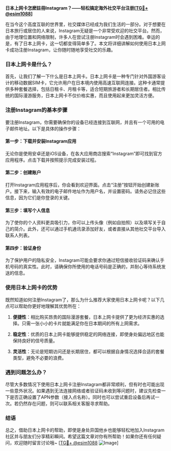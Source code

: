 **日本上网卡怎麽註冊Instagram？——轻松搞定海外社交平台注册[[TG💪+ @esim1088](https://t.me/s/esim1088)]**

在当今这个高度互联的世界里，社交媒体已经成为我们生活的一部分。对于想要在日本旅行或居住的人来说，Instagram无疑是一个非常受欢迎的社交平台。然而，由于地理位置和网络限制，许多人在尝试注册Instagram时会遇到困难。幸运的是，有了日本上网卡，这一切都变得简单多了。本文将详细讲解如何使用日本上网卡成功注册Instagram，让你随时随地享受社交的乐趣。

### 日本上网卡是什么？

首先，让我们了解一下什么是日本上网卡。日本上网卡是一种专门针对外国游客设计的移动数据SIM卡，它允许用户在日本境内使用高速互联网连接。这种卡通常提供多种套餐选择，包括日租卡、月租卡等，适合短期旅游者和长期居住者。相比传统的国际漫游服务，日本上网卡不仅价格实惠，而且使用起来更加灵活方便。

### 注册Instagram的基本步骤

要注册Instagram，你需要确保你的设备已经连接到互联网，并且有一个可用的电子邮件地址。以下是具体的操作步骤：

#### 第一步：下载并安装Instagram应用
无论你是使用安卓还是iOS设备，在各大应用商店搜索“Instagram”即可找到官方应用程序。点击下载并按照提示完成安装过程。

#### 第二步：创建账户
打开Instagram应用程序后，你会看到欢迎界面。点击“注册”按钮开始创建新账户。接下来，输入有效的电子邮件地址作为用户名，并设置密码。请务必记住这些信息，因为它们是你登录的关键。

#### 第三步：填写个人信息
为了使你的个人资料更具吸引力，你可以上传头像（例如自拍照）以及填写关于自己的简介。此外，还可以通过手机通讯录添加好友，或者直接从其他社交平台导入联系人列表。

#### 第四步：验证身份
为了保护用户的隐私安全，Instagram可能会要求你通过短信接收验证码来确认手机号码的真实性。此时，请确保你所使用的电话号码是正确的，并耐心等待系统发送的信息。

### 使用日本上网卡的优势

既然知道如何注册Instagram了，那么为什么推荐大家使用日本上网卡呢？以下几点可以帮助你更好地理解其优势所在：

1. **便捷性**：相比购买昂贵的国际漫游套餐，日本上网卡提供了更为经济实惠的选择。只需一张小小的卡片就能满足你在日本期间的所有上网需求。
   
2. **稳定性**：优质的日本上网卡能够提供稳定的网络连接，即使身处偏远地区也能保持良好的信号质量。
   
3. **灵活性**：无论是短期访问还是长期居住，都可以根据自身情况选择合适的套餐类型，避免不必要的浪费。

### 遇到问题怎么办？

尽管大多数情况下使用日本上网卡注册Instagram都非常顺利，但有时也可能出现一些意外状况。如果遇到无法连接网络或者验证码未收到等问题时，建议先检查一下是否正确设置了APN参数（接入点名称）。同时也可以尝试重启设备后再试一次。若仍然存在问题，则可以联系相关客服寻求帮助。

### 结语

总之，借助日本上网卡的帮助，即使是身处异国他乡也能够轻松地加入Instagram社区并与朋友们分享精彩瞬间。希望这篇文章对你有所帮助！如果你还有任何疑问，欢迎随时留言讨论哦~ [[TG💪+ @esim1088](https://t.me/s/esim1088) ![Image](https://i.postimg.cc/4NQfJmqS/Snipaste-2025-05-13-00-14-12.png)]